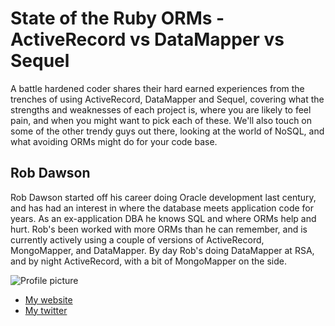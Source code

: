 # State of the Ruby ORMs - ActiveRecord vs DataMapper vs Sequel

A battle hardened coder shares their hard earned experiences from the trenches of using ActiveRecord, DataMapper and Sequel, covering what the strengths and weaknesses of each project is, where you are likely to feel pain, and when you might want to pick each of these. We'll also touch on some of the other trendy guys out there, looking at the world of NoSQL, and what avoiding ORMs might do for your code base.

## Rob Dawson

Rob Dawson started off his career doing Oracle development last century, and has had an interest in where the database meets application code for years.  As an ex-application DBA he knows SQL and where ORMs help and hurt.  Rob's been worked with more ORMs than he can remember, and is currently actively using a couple of versions of ActiveRecord,  MongoMapper, and DataMapper.  By day Rob's doing DataMapper at RSA, and by night ActiveRecord, with a bit of MongoMapper on the side.

![Profile picture](https://raw.github.com/rubyaustralia/rubyconfau-2013-cfp/master/rob_dawson-state_of_the_ruby_orms_activerecord_vs_datamapper_vs_sequel/profile_picture.jpg)

- [My website](http://www.rojotek.com/blog)
- [My twitter](https://twitter.com/rojotek)
